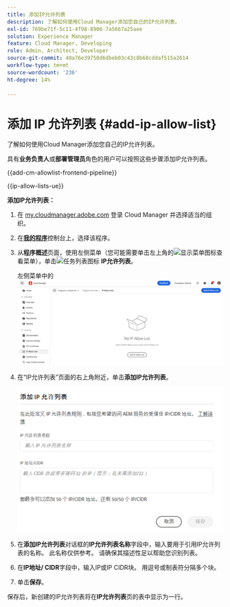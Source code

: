 ```yaml
---
title: 添加IP允许列表
description: 了解如何使用Cloud Manager添加您自己的IP允许列表。
exl-id: 769be71f-5c11-4f98-8906-7a5667a25aee
solution: Experience Manager
feature: Cloud Manager, Developing
role: Admin, Architect, Developer
source-git-commit: 40a76e39750d6dbeb03c43c8b68cddaf515a2614
workflow-type: tm+mt
source-wordcount: '236'
ht-degree: 14%

---
```



# 添加 IP 允许列表 {#add-ip-allow-list}

了解如何使用Cloud Manager添加您自己的IP允许列表。

具有&#x200B;**业务负责人**&#x200B;或&#x200B;**部署管理员**&#x200B;角色的用户可以按照这些步骤添加IP允许列表。

{{add-cm-allowlist-frontend-pipeline}}

{{ip-allow-lists-ue}}

**添加IP允许列表：**

1. 在 [my.cloudmanager.adobe.com](https://my.cloudmanager.adobe.com/) 登录 Cloud Manager 并选择适当的组织。

1. 在&#x200B;**[我的程序](/help/implementing/cloud-manager/navigation.md#my-programs)**&#x200B;控制台上，选择该程序。

1. 从&#x200B;**程序概述**&#x200B;页面，使用左侧菜单（您可能需要单击左上角的![显示菜单图标](https://spectrum.adobe.com/static/icons/workflow_18/Smock_ShowMenu_18_N.svg)查看菜单），单击![任务列表图标](https://spectrum.adobe.com/static/icons/workflow_18/Smock_TaskList_18_N.svg) **IP允许列表**。

   左侧菜单中的![IP允许列表选项](/help/implementing/cloud-manager/assets/ip-allow-list/ip-allow-list-create.png)

1. 在“IP允许列表”页面的右上角附近，单击&#x200B;**添加IP允许列表**。

   ![“添加 IP 允许列表”对话框](/help/implementing/cloud-manager/assets/ip-allow-list/ip-allow-list-create02.png)

1. 在&#x200B;**添加IP允许列表**&#x200B;对话框的&#x200B;**IP允许列表名称**&#x200B;字段中，输入要用于引用IP允许列表的名称。 此名称仅供参考。 请确保其描述性足以帮助您识别列表。

1. 在&#x200B;**IP地址/ CIDR**&#x200B;字段中，输入IP或IP CIDR块。 用逗号或制表符分隔多个块。

1. 单击&#x200B;**保存**。

保存后，新创建的IP允许列表将在&#x200B;**IP允许列表**&#x200B;页的表中显示为一行。

